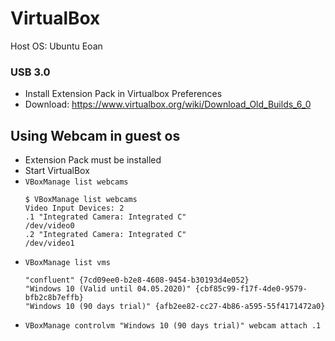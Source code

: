 # VirtualBox
Host OS: Ubuntu Eoan

### USB 3.0
* Install Extension Pack in Virtualbox Preferences
* Download: https://www.virtualbox.org/wiki/Download_Old_Builds_6_0

## Using Webcam in guest os
* Extension Pack must be installed
* Start VirtualBox
* `VBoxManage list webcams`
  ```
  $ VBoxManage list webcams
  Video Input Devices: 2
  .1 "Integrated Camera: Integrated C"
  /dev/video0
  .2 "Integrated Camera: Integrated C"
  /dev/video1
  ```
* `VBoxManage list vms`
  ```
  "confluent" {7cd09ee0-b2e8-4608-9454-b30193d4e052}
  "Windows 10 (Valid until 04.05.2020)" {cbf85c99-f17f-4de0-9579-bfb2c8b7effb}
  "Windows 10 (90 days trial)" {afb2ee82-cc27-4b86-a595-55f4171472a0}
  ```
* `VBoxManage controlvm "Windows 10 (90 days trial)" webcam attach .1`
